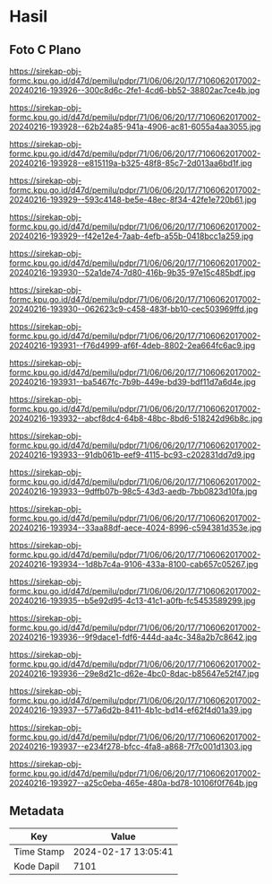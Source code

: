 # Hasil

## Foto C Plano

https://sirekap-obj-formc.kpu.go.id/d47d/pemilu/pdpr/71/06/06/20/17/7106062017002-20240216-193926--300c8d6c-2fe1-4cd6-bb52-38802ac7ce4b.jpg

https://sirekap-obj-formc.kpu.go.id/d47d/pemilu/pdpr/71/06/06/20/17/7106062017002-20240216-193928--62b24a85-941a-4906-ac81-6055a4aa3055.jpg

https://sirekap-obj-formc.kpu.go.id/d47d/pemilu/pdpr/71/06/06/20/17/7106062017002-20240216-193928--e815119a-b325-48f8-85c7-2d013aa6bd1f.jpg

https://sirekap-obj-formc.kpu.go.id/d47d/pemilu/pdpr/71/06/06/20/17/7106062017002-20240216-193929--593c4148-be5e-48ec-8f34-42fe1e720b61.jpg

https://sirekap-obj-formc.kpu.go.id/d47d/pemilu/pdpr/71/06/06/20/17/7106062017002-20240216-193929--f42e12e4-7aab-4efb-a55b-0418bcc1a259.jpg

https://sirekap-obj-formc.kpu.go.id/d47d/pemilu/pdpr/71/06/06/20/17/7106062017002-20240216-193930--52a1de74-7d80-416b-9b35-97e15c485bdf.jpg

https://sirekap-obj-formc.kpu.go.id/d47d/pemilu/pdpr/71/06/06/20/17/7106062017002-20240216-193930--062623c9-c458-483f-bb10-cec503969ffd.jpg

https://sirekap-obj-formc.kpu.go.id/d47d/pemilu/pdpr/71/06/06/20/17/7106062017002-20240216-193931--f76d4999-af6f-4deb-8802-2ea664fc6ac9.jpg

https://sirekap-obj-formc.kpu.go.id/d47d/pemilu/pdpr/71/06/06/20/17/7106062017002-20240216-193931--ba5467fc-7b9b-449e-bd39-bdf11d7a6d4e.jpg

https://sirekap-obj-formc.kpu.go.id/d47d/pemilu/pdpr/71/06/06/20/17/7106062017002-20240216-193932--abcf8dc4-64b8-48bc-8bd6-518242d96b8c.jpg

https://sirekap-obj-formc.kpu.go.id/d47d/pemilu/pdpr/71/06/06/20/17/7106062017002-20240216-193933--91db061b-eef9-4115-bc93-c202831dd7d9.jpg

https://sirekap-obj-formc.kpu.go.id/d47d/pemilu/pdpr/71/06/06/20/17/7106062017002-20240216-193933--9dffb07b-98c5-43d3-aedb-7bb0823d10fa.jpg

https://sirekap-obj-formc.kpu.go.id/d47d/pemilu/pdpr/71/06/06/20/17/7106062017002-20240216-193934--33aa88df-aece-4024-8996-c594381d353e.jpg

https://sirekap-obj-formc.kpu.go.id/d47d/pemilu/pdpr/71/06/06/20/17/7106062017002-20240216-193934--1d8b7c4a-9106-433a-8100-cab657c05267.jpg

https://sirekap-obj-formc.kpu.go.id/d47d/pemilu/pdpr/71/06/06/20/17/7106062017002-20240216-193935--b5e92d95-4c13-41c1-a0fb-fc5453589299.jpg

https://sirekap-obj-formc.kpu.go.id/d47d/pemilu/pdpr/71/06/06/20/17/7106062017002-20240216-193936--9f9dace1-fdf6-444d-aa4c-348a2b7c8642.jpg

https://sirekap-obj-formc.kpu.go.id/d47d/pemilu/pdpr/71/06/06/20/17/7106062017002-20240216-193936--29e8d21c-d62e-4bc0-8dac-b85647e52f47.jpg

https://sirekap-obj-formc.kpu.go.id/d47d/pemilu/pdpr/71/06/06/20/17/7106062017002-20240216-193937--577a6d2b-8411-4b1c-bd14-ef62f4d01a39.jpg

https://sirekap-obj-formc.kpu.go.id/d47d/pemilu/pdpr/71/06/06/20/17/7106062017002-20240216-193937--e234f278-bfcc-4fa8-a868-7f7c001d1303.jpg

https://sirekap-obj-formc.kpu.go.id/d47d/pemilu/pdpr/71/06/06/20/17/7106062017002-20240216-193927--a25c0eba-465e-480a-bd78-10106f0f764b.jpg


## Metadata

| Key        | Value               |
| ---------- | ------------------- |
| Time Stamp | 2024-02-17 13:05:41 |
| Kode Dapil | 7101                |




